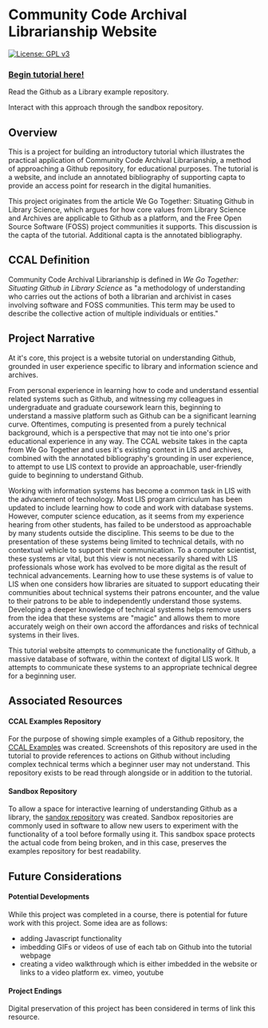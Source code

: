 # Community Code Archival Librarianship Website

[![License: GPL v3](https://img.shields.io/badge/License-GPLv3-blue.svg)](https://www.gnu.org/licenses/gpl-3.0)


### **[Begin tutorial here!](https://johnsc1.github.io/ccal-web/)**

Read the Github as a Library example repository. 

Interact with this approach through the sandbox repository. 


## Overview 

This is a project for building an introductory tutorial which illustrates the practical application of Community Code Archival Librarianship, a method of approaching a Github repository, for educational purposes. The tutorial is a website, and include an annotated bibliography of supporting capta to provide an access point for research in the digital humanities. 

This project originates from the article We Go Together: Situating Github in Library Science, which argues for how core values from Library Science and Archives are applicable to Github as a platform, and the Free Open Source Software (FOSS) project communities it supports. This discussion is the capta of the tutorial. Additional capta is the annotated bibliography. 


## CCAL Definition 

Community Code Archival Librarianship is defined in *We Go Together: Situating Github in Library Science* as "a methodology of understanding who carries out
the actions of both a librarian and archivist in
cases involving software and FOSS communities.
This term may be used to describe the collective action of multiple individuals or entities."


## Project Narrative 

At it's core, this project is a website tutorial on understanding Github, grounded in user experience specific to library and information science and archives. 

From personal experience in learning how to code and understand essential related systems such as Github, and witnessing my colleagues in undergraduate and graduate coursework learn this, beginning to understand a massive platform such as Github can be a significant learning curve. Oftentimes, computing is presented from a purely technical background, which is a perspective that may not tie into one's prior educational experience in any way. The CCAL website takes in the capta from We Go Together and uses it's existing context in LIS and archives, combined with the annotated bibliography's grounding in user experience, to attempt to use LIS context to provide an approachable, user-friendly guide to beginning to understand Github. 

Working with information systems has become a common task in LIS
with the advancement of technology. Most LIS program cirriculum has been updated
to include learning how to code and work with database systems. However,
computer science education, as it seems from my experience hearing from other students, has failed to be
understood as approachable by many students outside the discipline. This
seems to be due to the presentation of these systems being limited to technical
details, with no contextual vehicle to support their communication. To a computer
scientist, these systems ar vital, but this view is not necessarily shared with LIS professionals
whose work has evolved to be more digital as the result of technical advancements. Learning how to use these systems is of value to LIS when one considers how libraries are situated to support educating their communities about technical systems their patrons encounter, and the value to their patrons
to be able to independently understand those systems. Developing a deeper knowledge of technical systems helps
remove users from the idea that these systems are "magic" and allows them to more accurately weigh on their own accord the affordances and risks of technical systems in their lives.

This tutorial website attempts to communicate the functionality of Github,
a massive database of software, within the context of digital LIS work. It
attempts to communicate these systems to an appropriate technical degree for
a beginning user. 



## Associated Resources 

#### CCAL Examples Repository

For the purpose of showing simple examples of a Github repository, the [CCAL Examples](https://github.com/johnsc1/ccal-examples) was created. Screenshots of 
this repository are used in the tutorial to provide references to actions on Github without 
including complex technical terms which a beginner user may not understand. This repository exists to be read through alongside or in addition to the tutorial. 

#### Sandbox Repository

To allow a space for interactive learning of understanding Github as a library, the [sandox repository](https://github.com/johnsc1/ccal-sandbox) was created. Sandbox repositories are commonly used in software to allow new users to experiment with the functionality of a tool before formally using it. This sandbox space protects the actual code from being broken, and in this case, preserves the examples repository for best readability. 

## Future Considerations 

#### Potential Developments 

While this project was completed in a course, there is potential for future work with this 
project. Some idea are as follows: 

* adding Javascript functionality 
* imbedding GIFs or videos of use of each tab on Github into the tutorial webpage 
* creating a video walkthrough which is either imbedded in the website or links to a video platform ex. vimeo, youtube

#### Project Endings

Digital preservation of this project has been considered in terms of link this resource. 






